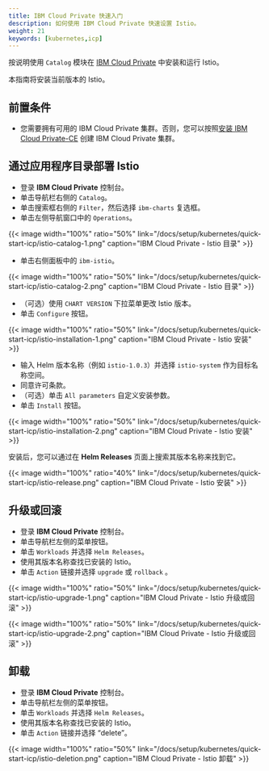 ```yaml
---
title: IBM Cloud Private 快速入门
description: 如何使用 IBM Cloud Private 快速设置 Istio。
weight: 21
keywords: [kubernetes,icp]
---
```


按说明使用 `Catalog` 模块在 [IBM Cloud Private](https://www.ibm.com/cloud/private) 中安装和运行 Istio。

本指南将安装当前版本的 Istio。

## 前置条件

- 您需要拥有可用的 IBM Cloud Private 集群。否则，您可以按照[安装 IBM Cloud Private-CE](https://www.ibm.com/support/knowledgecenter/SSBS6K_2.1.0.3/installing/install_containers_CE.html)
 创建 IBM Cloud Private 集群。

## 通过应用程序目录部署 Istio

- 登录 **IBM Cloud Private** 控制台。
- 单击导航栏右侧的 `Catalog`。
- 单击搜索框右侧的 `Filter`，然后选择 `ibm-charts` 复选框。
- 单击左侧导航窗口中的 `Operations`。

{{< image width="100%" ratio="50%"
    link="/docs/setup/kubernetes/quick-start-icp/istio-catalog-1.png"
    caption="IBM Cloud Private - Istio 目录"
    >}}

- 单击右侧面板中的 `ibm-istio`。

{{< image width="100%" ratio="50%"
    link="/docs/setup/kubernetes/quick-start-icp/istio-catalog-2.png"
    caption="IBM Cloud Private - Istio 目录"
    >}}

- （可选）使用 `CHART VERSION` 下拉菜单更改 Istio 版本。
- 单击 `Configure` 按钮。

{{< image width="100%" ratio="50%"
    link="/docs/setup/kubernetes/quick-start-icp/istio-installation-1.png"
    caption="IBM Cloud Private - Istio 安装"
    >}}

- 输入 Helm 版本名称（例如 `istio-1.0.3`）并选择 `istio-system` 作为目标名称空间。
- 同意许可条款。
- （可选）单击 `All parameters` 自定义安装参数。
- 单击 `Install` 按钮。

{{< image width="100%" ratio="50%"
    link="/docs/setup/kubernetes/quick-start-icp/istio-installation-2.png"
    caption="IBM Cloud Private - Istio 安装"
    >}}

安装后，您可以通过在 **Helm Releases** 页面上搜索其版本名称来找到它。

{{< image width="100%" ratio="40%"
    link="/docs/setup/kubernetes/quick-start-icp/istio-release.png"
    caption="IBM Cloud Private - Istio 安装"
    >}}

## 升级或回滚

- 登录 **IBM Cloud Private** 控制台。
- 单击导航栏左侧的菜单按钮。
- 单击  `Workloads`  并选择 `Helm Releases`。
- 使用其版本名称查找已安装的 Istio。
- 单击  `Action`  链接并选择  `upgrade`  或  `rollback` 。

{{< image width="100%" ratio="50%"
    link="/docs/setup/kubernetes/quick-start-icp/istio-upgrade-1.png"
    caption="IBM Cloud Private - Istio 升级或回滚"
    >}}

{{< image width="100%" ratio="50%"
    link="/docs/setup/kubernetes/quick-start-icp/istio-upgrade-2.png"
    caption="IBM Cloud Private - Istio 升级或回滚"
    >}}

## 卸载

- 登录 **IBM Cloud Private** 控制台。
- 单击导航栏左侧的菜单按钮。
- 单击  `Workloads`  并选择 `Helm Releases`。
- 使用其版本名称查找已安装的 Istio。
- 单击  `Action`  链接并选择 “delete”。

{{< image width="100%" ratio="50%"
    link="/docs/setup/kubernetes/quick-start-icp/istio-deletion.png"
    caption="IBM Cloud Private - Istio 卸载"
    >}}